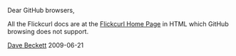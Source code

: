 Dear GitHub browsers,

All the Flickcurl docs are at the [Flickcurl Home Page](http://librdf.org/flickcurl/) in HTML which GitHub browsing does not support.

[Dave Beckett](http://www.dajobe.org/) 2009-06-21
